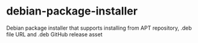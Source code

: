 # debian-package-installer
Debian package installer that supports installing from APT repository, .deb file URL and .deb GitHub release asset
